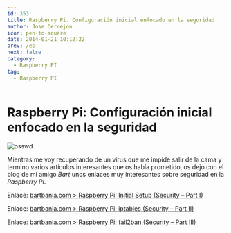 ```yaml
---
id: 353
title: Raspberry Pi. Configuración inicial enfocado en la seguridad
author: Jose Cerrejon
icon: pen-to-square
date: 2014-01-21 10:12:22
prev: /es
next: false
category:
  - Raspberry PI
tag:
  - Raspberry PI
---
```


# Raspberry Pi: Configuración inicial enfocado en la seguridad

![psswd](/images/passwd_02.jpg)

Mientras me voy recuperando de un virus que me impide salir de la cama y termino varios artículos interesantes que os había prometido, os dejo con el blog de mi amigo *Bart* unos enlaces muy interesantes sobre seguridad en la *Raspberry Pi*.

Enlace: [bartbania.com > Raspberry Pi: Initial Setup (Security – Part I)](http://www.bartbania.com/index.php/security2/)

Enlace: [bartbania.com > Raspberry Pi: iptables (Security – Part II)](http://www.bartbania.com/index.php/iptables-security-part-ii/)

Enlace: [bartbania.com > Raspberry Pi: fail2ban (Security – Part III)](http://www.bartbania.com/index.php/fail2ban-security-part-iii/)